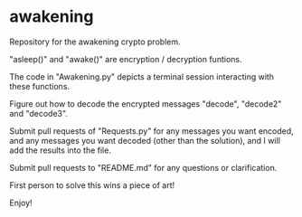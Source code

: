# awakening
Repository for the awakening crypto problem.

"asleep()" and "awake()" are encryption / decryption funtions.

The code in "Awakening.py" depicts a terminal session interacting with these functions.

Figure out how to decode the encrypted messages "decode", "decode2" and "decode3".

Submit pull requests of "Requests.py" for any messages you want encoded, and any messages you want decoded (other than the solution), and I will add the results into the file.

Submit pull requests to "README.md" for any questions or clarification.

First person to solve this wins a piece of art!

Enjoy!
